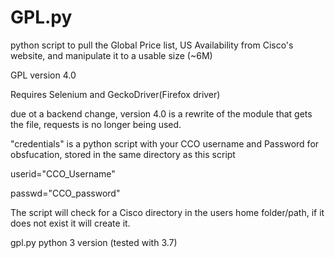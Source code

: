 # GPL.py

python script to pull the Global Price list, US Availability from Cisco's website, and manipulate it to a usable size (~6M)

GPL version 4.0

Requires Selenium and GeckoDriver(Firefox driver)

due ot a backend change, version 4.0 is a rewrite of the module that gets the file, requests is no longer being used.

"credentials" is a python script with your CCO username and Password for obsfucation, stored in the same directory as this script

userid="CCO_Username"

passwd="CCO_password"


The script will check for a Cisco directory in the users home folder/path, if it does not exist
it will create it. 

gpl.py python 3 version (tested with 3.7)
